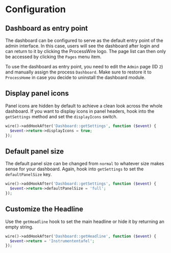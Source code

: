 # Configuration

## Dashboard as entry point

The dashboard can be configured to serve as the default entry point of the admin interface. In this case, users will see the dashboard after login and can return to it by clicking the ProcessWire logo. The page list can then only be accessed by clicking the `Pages` menu item.

To use the dashboard as entry point, you need to edit the `Admin` page (ID `2`) and manually assign the process `Dashboard`. Make sure to restore it to `ProcessHome` in case you decide to uninstall the dashboard module.

## Display panel icons

Panel icons are hidden by default to achieve a clean look across the whole dashboard. If you want to display icons in panel headers, hook into the `getSettings` method and set the `displayIcons` switch.

```php
wire()->addHookAfter('Dashboard::getSettings', function ($event) {
  $event->return->displayIcons = true;
});
```

## Default panel size

The default panel size can be changed from `normal` to whatever size makes sense for your dashboard. Again, hook into `getSettings` to set the `defaultPanelSize` key.

```php
wire()->addHookAfter('Dashboard::getSettings', function ($event) {
  $event->return->defaultPanelSize = 'full';
});
```

## Customize the Headline

Use the `getHeadline` hook to set the main headline or hide it by returning an empty string.

```php
wire()->addHookAfter('Dashboard::getHeadline', function ($event) {
  $event->return = 'Instrumententafel';
});
```
